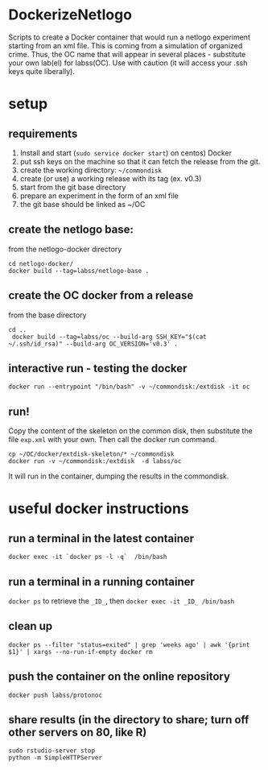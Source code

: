 # DockerizeNetlogo
Scripts to create a Docker container that would run a netlogo experiment starting from an xml file.
This is coming from a simulation of organized crime. Thus, the OC name that will appear in several places - substitute your own lab(el) for labss(OC).
Use with caution (it will access your .ssh keys quite liberally).

# setup

## requirements

1. Install and start (`sudo service docker start`) on centos) Docker
2. put ssh keys on the machine so that it can fetch the release from the git.
3. create the working directory: `~/commondisk`
4. create (or use) a working release with its tag (ex. v0.3)
5. start from the git base directory
6. prepare an experiment in the form of an xml file
7. the git base should be linked as ~/OC

## create the netlogo base:
from the netlogo-docker directory 
```
cd netlogo-docker/
docker build --tag=labss/netlogo-base .
```

## create the OC docker from a release
from the base directory
```
cd ..
 docker build --tag=labss/oc --build-arg SSH_KEY="$(cat ~/.ssh/id_rsa)" --build-arg OC_VERSION='v0.3' .
```

## interactive run - testing the docker

`docker run --entrypoint "/bin/bash" -v ~/commondisk:/extdisk -it oc `

## run!
Copy the content of the skeleton on the common disk, then substitute the file `exp.xml` with your own. Then call the docker run command.

```
cp ~/OC/docker/extdisk-skeleton/* ~/commondisk
docker run -v ~/commondisk:/extdisk  -d labss/oc
```

It will run in the container, dumping the results in the commondisk.

# useful docker instructions

## run a terminal in the latest container
``` 
docker exec -it `docker ps -l -q`  /bin/bash
``` 

## run a terminal in a running container
`docker ps` to retrieve the `_ID_`, then `docker exec -it _ID_ /bin/bash`

## clean up
```docker ps -a
docker ps --filter "status=exited" | grep 'weeks ago' | awk '{print $1}' | xargs --no-run-if-empty docker rm
```

## push the container on the online repository
```
docker push labss/protonoc
```
## share results (in the directory to share; turn off other servers on 80, like R)
```
sudo rstudio-server stop
python -m SimpleHTTPServer
```
